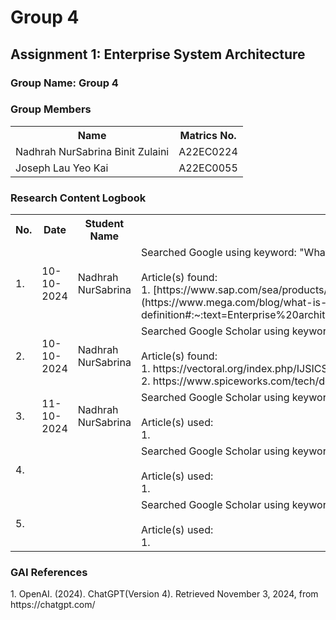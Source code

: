 # Group 4 
<!DOCTYPE html>
<html lang="en">

<body>

<h2>Assignment 1: Enterprise System Architecture</h2>

<div class="group-section">
    <h3>Group Name: Group 4</h3>
    <h3>Group Members</h3>
    <table>
        <tr>
            <th>Name</th>
            <th>Matrics No.</th>
        </tr>
        <tr>
            <td>Nadhrah NurSabrina Binit Zulaini</td>
            <td>A22EC0224</td>
        </tr>
        <tr>
            <td>Joseph Lau Yeo Kai</td>
            <td>A22EC0055</td>
        </tr>
    </table>
</div>

<div class="logbook-section">
    <h3>Research Content Logbook</h3>
    <table>
        <tr>
            <th>No.</th>
            <th>Date</th>
            <th>Student Name</th>
            <th>Activity</th>
        </tr>
        <tr>
            <td>1.</td>
            <td>10-10-2024</td>
            <td>Nadhrah NurSabrina</td>
            <td>Searched Google using keyword: 
            "What is Enterprise System Architecture?"
            <br>
            <br>
            Article(s) found:
            <br>
            1. [https://www.sap.com/sea/products/technology-platform/process-automation/what-is-rpa.html]
            2. (https://www.mega.com/blog/what-is-enterprise-architecture-definition#:~:text=Enterprise%20architecture%20refers%20to%20the,for%20the%20organization's%20technology%20infrastructure.)
            </td>
        </tr>
        <tr>
            <td>2.</td>
            <td>10-10-2024</td>
            <td>Nadhrah NurSabrina</td>
            <td>Searched Google Scholar using keywords : designing for scability and flexibility    
            <br>
            <br>
            Article(s) found:
            <br>
            1. https://vectoral.org/index.php/IJSICS/article/view/142
            <br>
            2. https://www.spiceworks.com/tech/devops/articles/what-are-microservices/
            </td>
        </tr>
        <tr>
            <td>3.</td>
            <td>11-10-2024</td>
            <td>Nadhrah NurSabrina</td>
            <td>Searched Google Scholar using keywords: 
            <br><br>
            Article(s) used: 
            <br>
            1. 
            </td>
        </tr>
        <tr>
            <td>4.</td>
            <td></td>
            <td></td>
            <td>Searched Google Scholar using keywords: 
            <br><br>
            Article(s) used: 
            <br>
            1. 
            <br>
            </td>
        </tr>
        <tr>
            <td>5.</td>
            <td></td>
            <td></td>
            <td>Searched Google Scholar using keywords: 
            <br><br>
            Article(s) used: 
            <br>
            1. 
            </td>
        </tr>
    </table>
</div>
<h3>GAI References</h3>
1. OpenAI. (2024). ChatGPT(Version 4). Retrieved November 3, 2024, from https://chatgpt.com/ </b>
</body>
</html>
